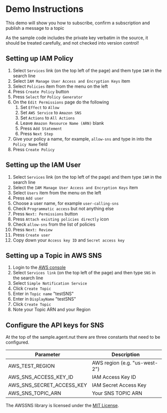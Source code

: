 # Demo Instructions

This demo will show you how to subscribe, confirm a subscription and publish a message to a topic

As the sample code includes the private key verbatim in the source, it should be treated carefully, and not checked into version control!


## Setting up IAM Policy

1. Select `Services` link (on the top left of the page) and them type `IAM` in the search line
1. Select `IAM Manage User Access and Encryption Keys` item
1. Select `Policies` item from the menu on the left
1. Press `Create Policy` button
1. Press `Select` for `Policy Generator`
1. On the `Edit Permissions` page do the following
    1. Set `Effect` to `Allow`
    1. Set `AWS Service` to `Amazon SNS`
    1. Set `Actions` to `All Actions`
    1. Leave `Amazon Resource Name (ARN)` blank
    1. Press `Add Statement`
    1. Press `Next Step`
1. Give your policy a name, for example, `allow-sns` and type in into the `Policy Name` field
1. Press `Create Policy`

## Setting up the IAM User

1. Select `Services` link (on the top left of the page) and them type `IAM` in the search line
1. Select the `IAM Manage User Access and Encryption Keys` item
1. Select `Users` item from the menu on the left
1. Press `Add user`
1. Choose a user name, for example `user-calling-sns`
1. Check `Programmatic access` but not anything else
1. Press `Next: Permissions` button
1. Press `Attach existing policies directly` icon
1. Check `allow-sns` from the list of policies
1. Press `Next: Review`
1. Press `Create user`
1. Copy down your `Access key ID` and `Secret access key`

## Setting up a Topic in AWS SNS

1. Login to the [AWS console](https://aws.amazon.com/console/)
1. Select `Services link` (on the top left of the page) and then type `SNS` in the search line
1. Select `Simple Notification Service`
1. Click `Create Topic`
1. Enter in `Topic name` "testSNS"
1. Enter in `DisplayName` "testSNS"
1. Click `Create Topic`
1. Note your Topic ARN and your Region

## Configure the API keys for SNS

At the top of the sample.agent.nut there are three constants that need to be configured.

Parameter                   | Description
--------------------------- | -----------
AWS_TEST_REGION             | AWS region (e.g. "us-west-2")
AWS_SNS_ACCESS_KEY_ID       | IAM Access Key ID
AWS_SNS_SECRET_ACCESS_KEY   | IAM Secret Access Key
AWS_SNS_TOPIC_ARN           | Your SNS TOPIC ARN


The AWSSNS library is licensed under the [MIT License](../LICENSE).
